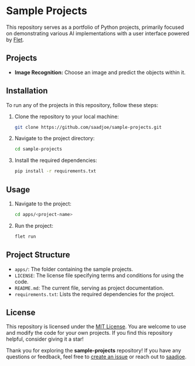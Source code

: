 # Sample Projects

This repository serves as a portfolio of Python projects, primarily focused on demonstrating various AI implementations with a user interface powered by [Flet](https://github.com/flet-dev).

## Projects

- **Image Recognition:** Choose an image and predict the objects within it.

## Installation

To run any of the projects in this repository, follow these steps:

1. Clone the repository to your local machine:

   ```bash
   git clone https://github.com/saadjoe/sample-projects.git
   ```

2. Navigate to the project directory:

   ```bash
   cd sample-projects
   ```

3. Install the required dependencies:

   ```bash
   pip install -r requirements.txt
   ```

## Usage

1. Navigate to the project:

   ```bash
   cd apps/<project-name>
   ```

2. Run the project:

   ```bash
   flet run
   ```

## Project Structure

- `apps/`: The folder containing the sample projects.
- `LICENSE`: The license file specifying terms and conditions for using the code.
- `README.md`: The current file, serving as project documentation.
- `requirements.txt`: Lists the required dependencies for the project.

## License

This repository is licensed under the [MIT License](LICENSE). You are welcome to use and modify the code for your own projects. If you find this repository helpful, consider giving it a star!

Thank you for exploring the **sample-projects** repository! If you have any questions or feedback, feel free to [create an issue](https://github.com/saadjoe/sample-projects/issues) or reach out to [saadjoe](https://github.com/saadjoe).